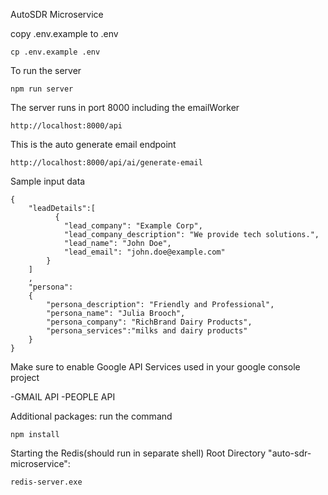 AutoSDR Microservice


copy .env.example to .env
```
cp .env.example .env
```


To run the server
```
npm run server
```

The server runs in port 8000 including the emailWorker
```
http://localhost:8000/api
```

This is the auto generate email endpoint
```
http://localhost:8000/api/ai/generate-email
```

Sample input data

```
{
    "leadDetails":[
          {
            "lead_company": "Example Corp",
            "lead_company_description": "We provide tech solutions.",
            "lead_name": "John Doe",
            "lead_email": "john.doe@example.com"
        }
    ]
    ,
    "persona":
    {
        "persona_description": "Friendly and Professional",
        "persona_name": "Julia Brooch",
        "persona_company": "RichBrand Dairy Products",
        "persona_services":"milks and dairy products"
    }
}
```


Make sure to enable Google API Services used in your google console project

-GMAIL API
-PEOPLE API


Additional packages:
run the command

```
npm install
```


Starting the Redis(should run in separate shell) Root Directory "auto-sdr-microservice":
```
redis-server.exe
```